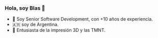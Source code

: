 ### Hola, soy Blas 👋


- 👾 Soy Senior Software Development, con +10 años de experiencia.
- 🇦🇷 soy de Argentina. 
- 🤪 Entusiasta de la impresión 3D y las TMNT.

